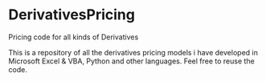 # DerivativesPricing
Pricing code for all kinds of Derivatives

This is a repository of all the derivatives pricing models i have developed in Microsoft Excel & VBA, 
Python and other languages.
Feel free to reuse the code.
